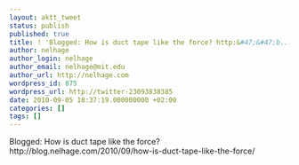 ```yaml
---
layout: aktt_tweet
status: publish
published: true
title: ! 'Blogged: How is duct tape like the force? http:&#47;&#47;b...'
author: nelhage
author_login: nelhage
author_email: nelhage@mit.edu
author_url: http://nelhage.com
wordpress_id: 875
wordpress_url: http://twitter-23093838385
date: 2010-09-05 18:37:19.000000000 +02:00
categories: []
tags: []
---
```

Blogged: How is duct tape like the force? http:&#47;&#47;blog.nelhage.com&#47;2010&#47;09&#47;how-is-duct-tape-like-the-force&#47;
